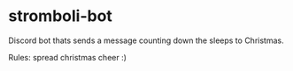 # stromboli-bot
Discord bot thats sends a message counting down the sleeps to Christmas.

Rules:
spread christmas cheer :)